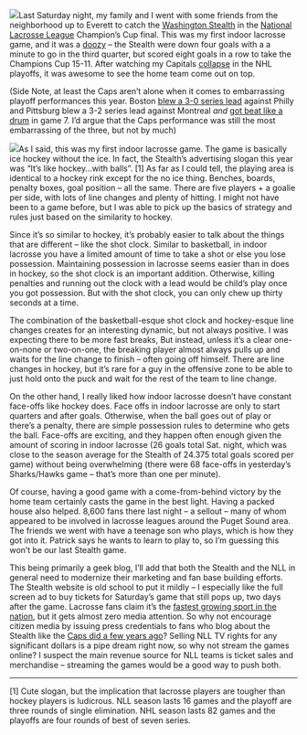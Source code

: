 [![](http://sphotos.ak.fbcdn.net/hphotos-ak-snc1/hs159.snc1/5932_111961876044_93620706044_2350467_25193_n.jpg)](http://www.stealthlax.com/)Last
Saturday night, my family and I went with some friends from the
neighborhood up to Everett to catch the [Washington
Stealth](http://www.stealthlax.com/) in the [National Lacrosse
League](http://www.nll.com) Champion’s Cup final. This was my first
indoor lacrosse game, and it was a
[doozy](http://seattletimes.nwsource.com/html/othersports/2011876936_stealth16.html)
– the Stealth were down four goals with a a minute to go in the third
quarter, but scored eight goals in a row to take the Champions Cup
15-11. After watching my Capitals
[collapse](http://sports.espn.go.com/nhl/playoffs/2010/columns/story?columnist=burnside_scott&id=5146185)
in the NHL playoffs, it was awesome to see the home team come out on
top.

(Side Note, at least the Caps aren’t alone when it comes to embarrassing
playoff performances this year. Boston [blew a 3-0 series
lead](http://espn.go.com/nhl/playoffs/2010/matchup/_/teams/bruins-flyers)
against Philly and Pittsburg blew a 3-2 series lead against Montreal
*and* [got beat like a
drum](http://espn.go.com/nhl/recap?gameId=300512016) in game 7. I’d
argue that the Caps performance was still the most embarrassing of the
three, but not by much)

![](http://upload.wikimedia.org/wikipedia/en/thumb/c/cd/NLLLogo.svg/200px-NLLLogo.svg.png)As
I said, this was my first indoor lacrosse game. The game is basically
ice hockey without the ice. In fact, the Stealth’s advertising slogan
this year was “It’s like hockey…with balls”. [1] As far as I could tell,
the playing area is identical to a hockey rink except for the no ice
thing. Benches, boards, penalty boxes, goal position – all the same.
There are five players + a goalie per side, with lots of line changes
and plenty of hitting. I might not have been to a game before, but I was
able to pick up the basics of strategy and rules just based on the
similarity to hockey.

Since it’s so similar to hockey, it’s probably easier to talk about the
things that are different – like the shot clock. Similar to basketball,
in indoor lacrosse you have a limited amount of time to take a shot or
else you lose possession. Maintaining possession in lacrosse seems
easier than in does in hockey, so the shot clock is an important
addition. Otherwise, killing penalties and running out the clock with a
lead would be child’s play once you got possession. But with the shot
clock, you can only chew up thirty seconds at a time.

The combination of the basketball-esque shot clock and hockey-esque line
changes creates for an interesting dynamic, but not always positive. I
was expecting there to be more fast breaks, But instead, unless it’s a
clear one-on-none or two-on-one, the breaking player almost always pulls
up and waits for the line change to finish – often going off himself.
There are line changes in hockey, but it’s rare for a guy in the
offensive zone to be able to just hold onto the puck and wait for the
rest of the team to line change.

On the other hand, I really liked how indoor lacrosse doesn’t have
constant face-offs like hockey does. Face offs in indoor lacrosse are
only to start quarters and after goals. Otherwise, when the ball goes
out of play or there’s a penalty, there are simple possession rules to
determine who gets the ball. Face-offs are exciting, and they happen
often enough given the amount of scoring in indoor lacrosse (26 goals
total Sat. night, which was close to the season average for the Stealth
of 24.375 total goals scored per game) without being overwhelming (there
were 68 face-offs in yesterday’s Sharks/Hawks game – that’s more than
one per minute).

Of course, having a good game with a come-from-behind victory by the
home team certainly casts the game in the best light. Having a packed
house also helped. 8,600 fans there last night – a sellout – many of
whom appeared to be involved in lacrosse leagues around the Puget Sound
area. The friends we went with have a teenage son who plays, which is
how they got into it. Patrick says he wants to learn to play to, so I’m
guessing this won’t be our last Stealth game.

This being primarily a geek blog, I’ll add that both the Stealth and the
NLL in general need to modernize their marketing and fan base building
efforts. The Stealth website is old school to put it mildly – I
especially like the full screen ad to buy tickets for Saturday’s game
that still pops up, two days after the game. Lacrosse fans claim it’s
the [fastest growing sport in the
nation](http://blog.fortiusone.com/2008/01/24/lacrosse-the-fastest-growing-sport-in-the-country/),
but it gets almost zero media attention. So why not encourage citizen
media by issuing press credentials to fans who blog about the Stealth
like the [Caps did a few years
ago](http://offwing.com/2006/08/guidelines-for-issuing-press-credentials-to-bloggers)?
Selling NLL TV rights for any significant dollars is a pipe dream right
now, so why not stream the games online? I suspect the main revenue
source for NLL teams is ticket sales and merchandise – streaming the
games would be a good way to push both.

------------------------------------------------------------------------

[1] Cute slogan, but the implication that lacrosse players are tougher
than hockey players is ludicrous. NLL season lasts 16 games and the
playoff are three rounds of single elimination. NHL season lasts 82
games and the playoffs are four rounds of best of seven series.
